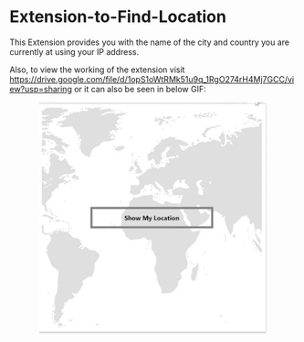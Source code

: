 # Extension-to-Find-Location
This Extension provides you with the name of the city and country you are currently at using your IP address.

Also, to view the working of the extension visit https://drive.google.com/file/d/1opS1oWtRMk51u9q_1RgO274rH4Mj7GCC/view?usp=sharing or it can also be seen in below GIF:
<div id="header" align="center">
  <img src="https://github.com/Vedantshah007/Extension-to-Find-Location/blob/main/Location%20Finder.gif" width="400"/>
</div>
